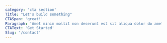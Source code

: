 ```yaml
---
category: 'cta section'
Title: "Let's build something"
CTASpan: 'great!'
Paragraph: 'Amet minim mollit non deserunt est sit aliqua dolor do amet sint officia consequat duis enim mollit exercitation.'
CTAText: 'Get Started'
Slug: '/contact'
---
```

